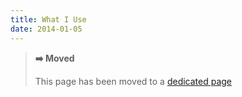 ```yaml
---
title: What I Use
date: 2014-01-05
---
```


<blockquote>
<strong>➡️ Moved</strong>

This page has been moved to a [dedicated page](/uses)

</blockquote>
